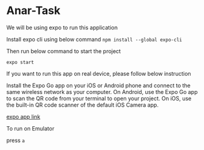 # Anar-Task

We will be using expo to run this application

Install expo cli using below command
```npm install --global expo-cli```

Then run below command to start the project

```expo start```

If you want to run this app on real device, please follow below instruction

Install the Expo Go app on your iOS or Android phone and connect to the same wireless network as your computer. On Android, use the Expo Go app to scan the QR code from your terminal to open your project. On iOS, use the built-in QR code scanner of the default iOS Camera app.

[expo app link](https://expo.dev/client)


To run on Emulator

press ```a```

